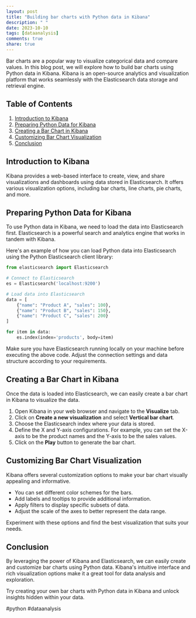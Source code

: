 ```yaml
---
layout: post
title: "Building bar charts with Python data in Kibana"
description: " "
date: 2023-10-10
tags: [dataanalysis]
comments: true
share: true
---
```


Bar charts are a popular way to visualize categorical data and compare values. In this blog post, we will explore how to build bar charts using Python data in Kibana. Kibana is an open-source analytics and visualization platform that works seamlessly with the Elasticsearch data storage and retrieval engine.

## Table of Contents
1. [Introduction to Kibana](#introduction-to-kibana)
2. [Preparing Python Data for Kibana](#preparing-python-data-for-kibana)
3. [Creating a Bar Chart in Kibana](#creating-a-bar-chart-in-kibana)
4. [Customizing Bar Chart Visualization](#customizing-bar-chart-visualization)
5. [Conclusion](#conclusion)

## Introduction to Kibana
Kibana provides a web-based interface to create, view, and share visualizations and dashboards using data stored in Elasticsearch. It offers various visualization options, including bar charts, line charts, pie charts, and more.

## Preparing Python Data for Kibana
To use Python data in Kibana, we need to load the data into Elasticsearch first. Elasticsearch is a powerful search and analytics engine that works in tandem with Kibana.

Here's an example of how you can load Python data into Elasticsearch using the Python Elasticsearch client library:

```python
from elasticsearch import Elasticsearch

# Connect to Elasticsearch
es = Elasticsearch('localhost:9200')

# Load data into Elasticsearch
data = [
    {"name": "Product A", "sales": 100},
    {"name": "Product B", "sales": 150},
    {"name": "Product C", "sales": 200}
]

for item in data:
    es.index(index='products', body=item)
```

Make sure you have Elasticsearch running locally on your machine before executing the above code. Adjust the connection settings and data structure according to your requirements.

## Creating a Bar Chart in Kibana
Once the data is loaded into Elasticsearch, we can easily create a bar chart in Kibana to visualize the data.

1. Open Kibana in your web browser and navigate to the **Visualize** tab.
2. Click on **Create a new visualization** and select **Vertical bar chart**.
3. Choose the Elasticsearch index where your data is stored.
4. Define the X and Y-axis configurations. For example, you can set the X-axis to be the product names and the Y-axis to be the sales values.
5. Click on the **Play** button to generate the bar chart.

## Customizing Bar Chart Visualization
Kibana offers several customization options to make your bar chart visually appealing and informative.

- You can set different color schemes for the bars.
- Add labels and tooltips to provide additional information.
- Apply filters to display specific subsets of data.
- Adjust the scale of the axes to better represent the data range.

Experiment with these options and find the best visualization that suits your needs.

## Conclusion
By leveraging the power of Kibana and Elasticsearch, we can easily create and customize bar charts using Python data. Kibana's intuitive interface and rich visualization options make it a great tool for data analysis and exploration.

Try creating your own bar charts with Python data in Kibana and unlock insights hidden within your data.

#python #dataanalysis